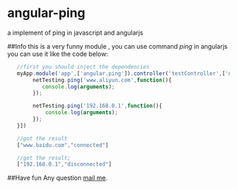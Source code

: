 angular-ping
============

a implement of ping in javascript and angularjs

##Info
this is a very funny module , you can use command <i>ping</i> in angularjs
you can use it like the code below:
```javascript
   //first you should inject the dependencies
   myApp.module('app',['angular.ping']).controller('testController',['netTesting',function(netTesting){
        netTesting.ping('www.aliyun.com',function(){
           console.log(arguments);
        });

        netTesting.ping('192.168.0.1',function(){
            console.log(arguments);
        });
   }])

   //got the result
   ["www.baidu.com","connected"]

   //get the result;
   ["192.168.0.1","disconnected"]
```

##Have fun
Any question <a href="mailto:zhongwei.lzw@alibaba-inc.com">mail me</a>.